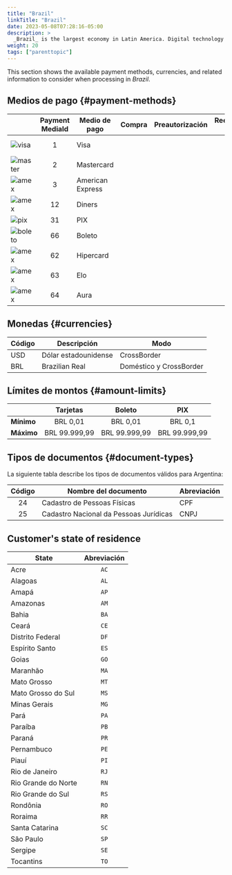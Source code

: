 ```yaml
---
title: "Brazil"
linkTitle: "Brazil"
date: 2023-05-08T07:28:16-05:00
description: >
  _Brazil_ is the largest economy in Latin America. Digital technology adoption has ballooned in recent years, primarily focused on online commerce, payments, and banking.
weight: 20
tags: ["parenttopic"]
---
```


This section shows the available payment methods, currencies, and related information to consider when processing in _Brazil_.

## Medios de pago {#payment-methods}

| | Payment MediaId | Medio de pago | Compra | Preautorización | Reembolso total | Reembolso parcial | Tipo | Flujo |
|-----|:---:|---|:---:|:---:|:---:|:---:|-----|-----|
| <img src="https://s3.amazonaws.com/gateway.test.bamboopayment.com/payment-method-logos/Visa_CreditCard.png" alt="visa" style="" /> | 1 | Visa | <img src="/assets/check_mark_64.png" width="15px"/> | <img src="/assets/check_mark_64.png" width="15px"/> | <img src="/assets/x_mark_64.png" width="15px"/> | <img src="/assets/x_mark_64.png" width="15px"/> | Credit & Tarjeta Débito | API |
| <img src="https://s3.amazonaws.com/gateway.test.bamboopayment.com/payment-method-logos/MasterCard_CreditCard.png" alt="master" style="" /> | 2 | Mastercard | <img src="/assets/check_mark_64.png" width="15px"/> | <img src="/assets/check_mark_64.png" width="15px"/> | <img src="/assets/x_mark_64.png" width="15px"/> | <img src="/assets/x_mark_64.png" width="15px"/> | Credit & Tarjeta Débito | API |
| <img src="https://s3.amazonaws.com/gateway.test.bamboopayment.com/payment-method-logos/AmericanExpress_CreditCard.png" alt="amex" style="" /> | 3 | American Express | <img src="/assets/check_mark_64.png" width="15px"/> | <img src="/assets/check_mark_64.png" width="15px"/> | <img src="/assets/x_mark_64.png" width="15px"/> | <img src="/assets/x_mark_64.png" width="15px"/> | Credit & Tarjeta Débito | API |
| <img src="https://s3.amazonaws.com/gateway.test.bamboopayment.com/payment-method-logos/Diners_CreditCard.png" alt="amex" style="" /> | 12 | Diners | <img src="/assets/check_mark_64.png" width="15px"/> | <img src="/assets/check_mark_64.png" width="15px"/> | <img src="/assets/x_mark_64.png" width="15px"/> | <img src="/assets/x_mark_64.png" width="15px"/> | Credit & Tarjeta Débito | API |
| <img src="https://s3.amazonaws.com/gateway.stage.bamboopayment.com/payment-method-logos/PIX_BankTransfer.png" alt="pix" style="" /> | 31 | PIX | <img src="/assets/check_mark_64.png" width="15px"/> | <img src="/assets/x_mark_64.png" width="15px"/> | <img src="/assets/x_mark_64.png" width="15px"/> | <img src="/assets/x_mark_64.png" width="15px"/> | BankTransfer | API
| <img src="https://s3.amazonaws.com/gateway.prod.bamboopayment.com/payment-method-logos/Boleto_PhysicalNetwork.png" alt="boleto" style="" /> | 66 | Boleto | <img src="/assets/check_mark_64.png" width="15px"/> | <img src="/assets/x_mark_64.png" width="15px"/> | <img src="/assets/x_mark_64.png" width="15px"/> | <img src="/assets/x_mark_64.png" width="15px"/> | PhysicalNetwork | API |
| <img src="https://s3.amazonaws.com/gateway.test.bamboopayment.com/payment-method-logos/Hipercard_CreditCard.png" alt="amex" style="" /> | 62 | Hipercard | <img src="/assets/check_mark_64.png" width="15px"/> | <img src="/assets/check_mark_64.png" width="15px"/> | <img src="/assets/x_mark_64.png" width="15px"/> | <img src="/assets/x_mark_64.png" width="15px"/> | Credit & Tarjeta Débito | API |
| <img src="https://s3.amazonaws.com/gateway.test.bamboopayment.com/payment-method-logos/Elo_CreditCard.png" alt="amex" style="" /> | 63 | Elo | <img src="/assets/check_mark_64.png" width="15px"/> | <img src="/assets/check_mark_64.png" width="15px"/> | <img src="/assets/x_mark_64.png" width="15px"/> | <img src="/assets/x_mark_64.png" width="15px"/> | Credit & Tarjeta Débito | API |
| <img src="https://s3.amazonaws.com/gateway.test.bamboopayment.com/payment-method-logos/Aura_CreditCard.png" alt="amex" style="" /> | 64 | Aura | <img src="/assets/check_mark_64.png" width="15px"/> | <img src="/assets/check_mark_64.png" width="15px"/> | <img src="/assets/x_mark_64.png" width="15px"/> | <img src="/assets/x_mark_64.png" width="15px"/> | Credit & Tarjeta Débito | API |

## Monedas {#currencies}

| Código | Descripción    | Modo                     |
|------|----------------|--------------------------|
| USD  | Dólar estadounidense      | CrossBorder              |
| BRL  | Brazilian Real | Doméstico y CrossBorder |

## Límites de montos {#amount-limits}

|  | Tarjetas | Boleto | PIX |
|---|:---:|:---:|:---:|
| **Mínimo**  | BRL 0,01 | BRL 0,01 | BRL 0,1 |
| **Máximo** | BRL 99.999,99 | BRL 99.999,99 | BRL 99.999,99 |

## Tipos de documentos {#document-types}
La siguiente tabla describe los tipos de documentos válidos para Argentina:

| Código | Nombre del documento                          | Abreviación |
|:----:|----------------------------------------|--------------|
| 24   | Cadastro de Pessoas Físicas            | CPF          |
| 25   | Cadastro Nacional da Pessoas Jurídicas | CNPJ         |

## Customer's state of residence

<div id="shortTable"></div>

| State | Abreviación |
|---|:-:|
| Acre | `AC` |
| Alagoas | `AL` |
| Amapá | `AP` |
| Amazonas | `AM` |
| Bahia | `BA` |
| Ceará | `CE` |
| Distrito Federal | `DF` |
| Espírito Santo | `ES` |
| Goias | `GO` |
| Maranhão | `MA` |
| Mato Grosso | `MT` |
| Mato Grosso do Sul | `MS` |
| Minas Gerais | `MG` |
| Pará | `PA` |
| Paraíba | `PB` |
| Paraná | `PR` |
| Pernambuco | `PE` |
| Piauí | `PI` |
| Rio de Janeiro | `RJ` |
| Rio Grande do Norte | `RN` |
| Rio Grande do Sul | `RS` |
| Rondônia | `RO` |
| Roraima | `RR` |
| Santa Catarina | `SC` |
| São Paulo | `SP` |
| Sergipe | `SE` |
| Tocantins | `TO` |